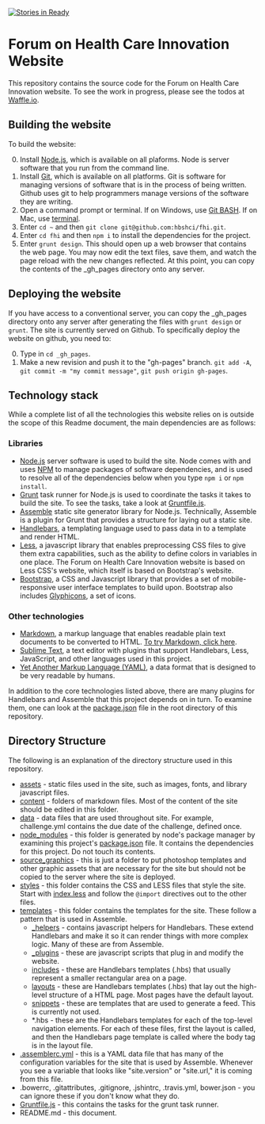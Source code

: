 [![Stories in Ready](https://badge.waffle.io/hbshci/fhi.png?label=ready+for+work&title=Ready+for+Work)](https://waffle.io/hbshci/fhi)

# Forum on Health Care Innovation Website
This repository contains the source code for the Forum on Health Care Innovation website. To see the work in progress, please see the todos at [Waffle.io](https://waffle.io/hbshci/fhi).

## Building the website
To build the website: 

0. Install [Node.js](http://nodejs.org/), which is available on all plaforms. Node is server software that you run from the command line. 
0. Install [Git](http://git-scm.com/), which is available on all platforms. Git is software for managing versions of software that is in the process of being written. Github uses git to help programmers manage versions of the software they are writing.
0. Open a command prompt or terminal. If on Windows, use [Git BASH](http://msysgit.github.io/). If on Mac, use [terminal](http://www.maclife.com/article/feature/25_terminal_tips_every_mac_user_should_know).
0. Enter `cd ~` and then `git clone git@github.com:hbshci/fhi.git`. 
0. Enter `cd fhi` and then `npm i` to install the dependencies for the project. 
0. Enter `grunt design`. This should open up a web browser that contains the web page. You may now edit the text files, save them, and watch the page reload with the new changes reflected. At this point, you can copy the contents of the _gh_pages directory onto any server.

## Deploying the website
If you have access to a conventional server, you can copy the _gh_pages directory onto any server after generating the files with `grunt design` or `grunt`. The site is currently served on Github. To specifically deploy the website on github, you need to:

0. Type in `cd _gh_pages`. 
0. Make a new revision and push it to the "gh-pages" branch. `git add -A`, `git commit -m "my commit message"`, `git push origin gh-pages`. 

## Technology stack
While a complete list of all the technologies this website relies on is outside the scope of this Readme document, the main dependencies are as follows: 

### Libraries

+ [Node.js](http://nodejs.org/) server software is used to build the site. Node comes with and uses [NPM](https://www.npmjs.org/) to manage packages of software dependencies, and is used to resolve all of the dependencies below when you type `npm i` or `npm install`. 
+ [Grunt](http://gruntjs.com/) task runner for Node.js is used to coordinate the tasks it takes to build the site. To see the tasks, take a look at [Gruntfile.js](Gruntfile.js). 
+ [Assemble](http://assemble.io/) static site generator library for Node.js. Technically, Assemble is a plugin for Grunt that provides a structure for laying out a static site.
+ [Handlebars](http://handlebarsjs.com/), a templating language used to pass data in to a template and render HTML.
+ [Less](http://lesscss.org/), a javascript library that enables preprocessing CSS files to give them extra capabilities, such as the ability to define colors in variables in one place. The Forum on Health Care Innovation website is based on Less CSS's website, which itself is based on Bootstrap's website.
+ [Bootstrap](http://getbootstrap.com/), a CSS and Javascript library that provides a set of mobile-responsive user interface templates to build upon. Bootstrap also includes [Glyphicons](http://getbootstrap.com/components/), a set of icons.  

### Other technologies

+ [Markdown](http://en.wikipedia.org/wiki/Markdown#Example), a markup language that enables readable plain text documents to be converted to HTML. [To try Markdown, click here](http://markdown-here.com/livedemo.html).
+ [Sublime Text](http://www.sublimetext.com/), a text editor with plugins that support Handlebars, Less, JavaScript, and other languages used in this project.
+ [Yet Another Markup Language (YAML)](http://en.wikipedia.org/wiki/YAML#Examples), a data format that is designed to be very readable by humans.

In addition to the core technologies listed above, there are many plugins for Handlebars and Assemble that this project depends on in turn. To examine them, one can look at the [package.json](package.json) file in the root directory of this repository. 

## Directory Structure
The following is an explanation of the directory structure used in this repository.

* [assets](assets/) 	- static files used in the site, such as images, fonts, and library javascript files.
* [content](content/) 	- folders of markdown files. Most of the content of the site should be edited in this folder.
* [data](data/) 		- data files that are used throughout site. For example, challenge.yml contains the due date of the challenge, defined once.
* [node_modules](node_modules/) - this folder is generated by node's package manager by examining this project's [package.json](package.json) file. It contains the dependencies for this project. Do not touch its contents.  
* [source_graphics](source_graphics) - this is just a folder to put photoshop templates and other graphic assets that are necessary for the site but should not be copied to the server where the site is deployed.
* [styles](styles/) - this folder contains the CSS and LESS files that style the site. Start with [index.less](styles/index.less) and follow the `@import` directives out to the other files.
* [templates](templates/) - this folder contains the templates for the site. These follow a pattern that is used in Assemble.
  * [_helpers](templates/_helpers/) - contains javascript helpers for Handlebars. These extend Handlebars and make it so it can render things with more complex logic. Many of these are from Assemble.
  * [_plugins](templates/_plugins/) - these are javascript scripts that plug in and modify the website. 
  * [includes](templates/includes/) - these are Handlebars templates (.hbs) that usually represent a smaller rectangular area on a page. 
  * [layouts](templates/layouts/) - these are Handlebars templates (.hbs) that lay out the high-level structure of a HTML page. Most pages have the default layout.
  * [snippets](templates/snippets/) - these are templates that are used to generate a feed. This is currently not used. 
  * *.hbs - these are the Handlebars templates for each of the top-level navigation elements. For each of these files, first the layout is called, and then the Handlebars page template is called where the body tag is in the layout file. 
* [.assemblerc.yml](.assemblerc.yml) - this is a YAML data file that has many of the configuration variables for the site that is used by Assemble. Whenever you see a variable that looks like "site.version" or "site.url," it is coming from this file.
* .bowerrc, .gitattributes, .gitignore, .jshintrc, .travis.yml, bower.json - you can ignore these if you don't know what they do.
* [Gruntfile.js](Gruntfile.js) - this contains the tasks for the grunt task runner. 
* README.md - this document. 
